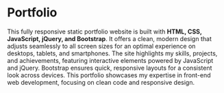 # Portfolio
This fully responsive static portfolio website is built with **HTML, CSS, JavaScript, jQuery, and Bootstrap**. It offers a clean, modern design that adjusts seamlessly to all screen sizes for an optimal experience on desktops, tablets, and smartphones. The site highlights my skills, projects, and achievements, featuring interactive elements powered by JavaScript and jQuery. Bootstrap ensures quick, responsive layouts for a consistent look across devices. This portfolio showcases my expertise in front-end web development, focusing on clean code and responsive design.
